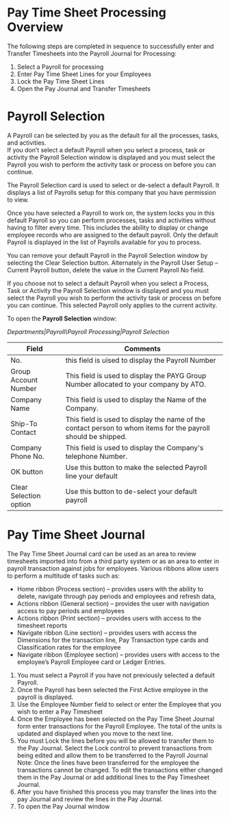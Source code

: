 # Pay Time Sheet Processing Overview
The following steps are completed in sequence to successfully enter and Transfer Timesheets into the Payroll Journal for Processing:

1.	Select a Payroll for processing
2.	Enter Pay Time Sheet Lines for your Employees
3.	Lock the Pay Time Sheet Lines
4.	Open the Pay Journal and Transfer Timesheets


# Payroll Selection

A Payroll can be selected by you as the default for all the processes, tasks, and activities.  
If you don’t select a default Payroll when you select a process, task or activity the Payroll Selection window is displayed and you must select the Payroll you wish to perform the activity task or process on before you can continue. 

The Payroll Selection card is used to select or de-select a default Payroll.  It displays a list of Payrolls setup for this company that you have permission to view.

Once you have selected a Payroll to work on, the system locks you in this default Payroll so you can perform processes, tasks and activities without having to filter every time.  This includes the ability to display or change employee records who are assigned to the default payroll.  Only the default Payroll is displayed in the list of Payrolls available for you to process.

You can remove your default Payroll in the Payroll Selection window by selecting the Clear Selection button.  Alternately in the Payroll User Setup – Current Payroll button, delete the value in the Current Payroll No field.

If you choose not to select a default Payroll when you select a Process, Task or Activity the Payroll Selection window is displayed and you must select the Payroll you wish to perform the activity task or process on before you can continue. This selected Payroll only applies to the current activity. 

To open the **Payroll Selection** window:

*Departments|Payroll\Payroll Processing|Payroll Selection*

|Field| Comments|
|---|---|
|No.|this field is uised to display the Payroll Number|
|Group Account Number|This field is used to display the PAYG Group Number allocated to your company by ATO.|
|Company Name|This field is used to display the Name of the Company.|
|Ship-To Contact|This field is used to display the name of the contact person to whom items for the payroll should be shipped.|
|Company Phone No.|This field is used to display the Company's telephone Number.|
|OK button|Use this button to make the selected Payroll line your default |
|Clear Selection option|Use this button to de-select your default payroll |

# Pay Time Sheet Journal

The Pay Time Sheet Journal card can be used as an area to review timesheets imported into from a third party system or as an area to enter in payroll transaction against jobs for employees.  Various ribbons allow users to perform a multitude of tasks such as: 
*	Home ribbon (Process section) – provides users with the ability to delete, navigate through pay periods and employees and refresh data,
*	Actions ribbon (General section) – provides the user with navigation access to pay periods and employees
*	Actions ribbon (Print section) – provides users with access to the timesheet reports
*	Navigate ribbon (Line section) – provides users with access the Dimensions for the transaction line, Pay Transaction type cards and Classification rates for the employee
*	Navigate ribbon (Employee section) – provides users with access to the employee’s Payroll Employee card or Ledger Entries.
1.	You must select a Payroll if you have not previously selected a default Payroll.  
2.	Once the Payroll has been selected the First Active employee in the payroll is displayed.
3.	Use the Employee Number field to select or enter the Employee that you wish to enter a Pay Timesheet 
4.	Once the Employee has been selected on the Pay Time Sheet Journal form enter transactions for the Payroll Employee. The total of the units is updated and displayed when you move to the next line.
5.	You must Lock the lines before you will be allowed to transfer them to the Pay Journal.  Select the Lock control to prevent transactions from being edited and allow them to be transferred to the Payroll Journal
Note: Once the lines have been transferred for the employee the transactions cannot be changed.  To edit the transactions either changed them in the Pay Journal or add additional lines to the Pay Timesheet Journal.
6.	After you have finished this process you may transfer the lines into the pay Journal and review the lines in the Pay Journal.
7.	To open the Pay Journal window
